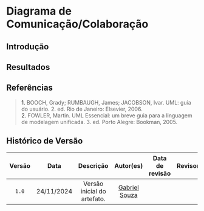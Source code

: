 # Diagrama de Comunicação/Colaboração

## Introdução

## Resultados

## Referências

> <a>1.</a> BOOCH, Grady; RUMBAUGH, James; JACOBSON, Ivar. UML: guia do usuário. 2. ed. Rio de Janeiro: Elsevier, 2006. <br>
> <a>2.</a> FOWLER, Martin. UML Essencial: um breve guia para a linguagem de modelagem unificada. 3. ed. Porto Alegre: Bookman, 2005. <br>

## Histórico de Versão

| Versão | Data | Descrição | Autor(es) | Data de revisão | Revisor(es) |
| :-: | :-: | :-: | :-: | :-: | :-: |
| `1.0` | 24/11/2024  | Versão inicial do artefato. | [Gabriel Souza](https://github.com/GabrielMS00) |  |  |
